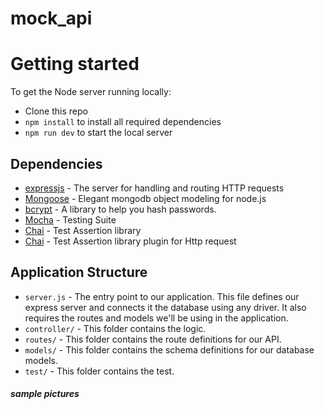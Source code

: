 # mock_api

# Getting started

To get the Node server running locally:

- Clone this repo
- `npm install` to install all required dependencies
- `npm run dev` to start the local server

## Dependencies

- [expressjs](https://github.com/expressjs/express) - The server for handling and routing HTTP requests
- [Mongoose](https://mongoosejs.com/) - Elegant mongodb object modeling for node.js
- [bcrypt](https://www.npmjs.com/package/bcrypt) - A library to help you hash passwords.
- [Mocha](https://mochajs.org/) - Testing Suite
- [Chai](https://www.chaijs.com/) - Test Assertion library
- [Chai](https://www.chaijs.com/plugins/chai-http/) - Test Assertion library plugin for Http request

## Application Structure

- `server.js` - The entry point to our application. This file defines our express server and connects it the database using any driver. It also requires the routes and models we'll be using in the application.
- `controller/` - This folder contains the logic.
- `routes/` - This folder contains the route definitions for our API.
- `models/` - This folder contains the schema definitions for our database models.
- `test/` - This folder contains the test.

##### sample pictures
